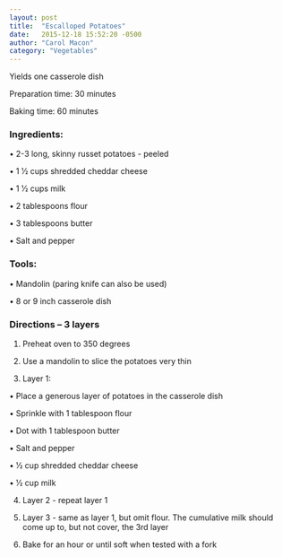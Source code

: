 ```yaml
---
layout: post
title:  "Escalloped Potatoes"
date:   2015-12-18 15:52:20 -0500
author: "Carol Macon"
category: "Vegetables"
---
```

Yields one casserole dish 

Preparation time: 30 minutes 

Baking time: 60 minutes

### Ingredients:
• 2-3 long, skinny russet potatoes - peeled

• 1 1⁄2 cups shredded cheddar cheese

• 1 1⁄2 cups milk

• 2 tablespoons flour

• 3 tablespoons butter

• Salt and pepper

### Tools:

• Mandolin (paring knife can also be used)

• 8 or 9 inch casserole dish

### Directions – 3 layers

1. Preheat oven to 350 degrees

2. Use a mandolin to slice the potatoes very thin

3. Layer 1:

• Place a generous layer of potatoes in the casserole dish

• Sprinkle with 1 tablespoon flour

• Dot with 1 tablespoon butter

• Salt and pepper

• 1⁄2 cup shredded cheddar cheese

• 1⁄2 cup milk

4. Layer 2 - repeat layer 1

5. Layer 3 - same as layer 1, but omit flour. The cumulative milk should come up to, but not cover, the 3rd layer

6. Bake for an hour or until soft when tested with a fork